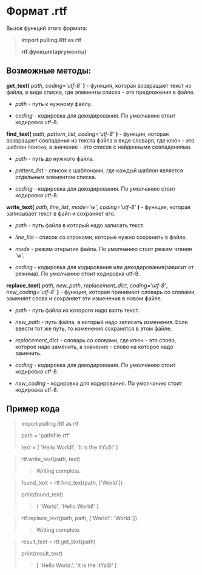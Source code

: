 # Формат .rtf
Вызов функций этого формата:

> **import pulling.Rtf as rtf**
>
> **rtf.функция(аргументы)**
## Возможные методы:
**get_text(** *path*, *coding='utf-8'* **)** - функция, которая возвращает текст из файла, в виде списка, где элементы списка - это предложения в файле.

 - *path* - путь к нужному файлу.

 - *coding* - кодировка для декодирования. По умолчанию стоит кодировка utf-8.


**find_text(** *path*, *pattern_list*, *coding='utf-8'* **)** - функция, которая возвращает совпадения из текста файла в виде словаря, где ключ - это шаблон поиска, а значение - это список с найденными совпадениями.

 - *path* - путь до нужного файла.

 - *pattern_list* - список с шаблонами, где каждый шаблон является отдельным элементом списка.

 - *coding* - кодировка для декодирования. По умолчанию стоит кодировка utf-8.


**write_text(** *path*, *line_list*, *mode='w'*, *coding='utf-8'* **)** - функция, которая записывает текст в файл и сохраняет его.

 - *path* - путь файла в который надо записать текст.

 - *line_list* - список со строками, которые нужно сохранить в файле.

 - *mode* - режим открытия файла. По умолчанию стоит режим чтения 'w'.

 - *coding* - кодировка для кодирования или декодирования(зависит от режима). По умолчанию стоит кодировка utf-8.


**replace_text(** *path*, *new_path*, *replacement_dict*, *coding='utf-8'*, *new_coding='utf-8'* **)** - функция, которая принимает словарь со словами, заменяет слова и сохраняет эти изменения в новом файле.

 - *path* - путь файла из которого надо взять текст.

 - *new_path* - путь файла, в который надо записать изменения. Если ввести тот же путь, то изменения сохранятся в этом файле.

 - *replacement_dict* - словарь со словами, где ключ - это слово, которое надо заменить, а значение - слово на которое надо заменить.

 - *coding* - кодировка для декодирования. По умолчанию стоит кодировка utf-8.

 - *new_coding* - кодировка для кодирования. По умолчанию стоит кодировка utf-8.
## Пример кода
> import pulling.Rtf as rtf
> 
> path = 'path\\file.rtf'
> 
> text = [ 'Hello World!', 'It is the ItYaS!' ]

> rtf.write_text(path, text)
>> Writing complete.

> found_text = rtf.find_text(path, ['World'])
> 
> print(found_text)
>> { 'World': 'Hello World!' }

> rtf.replace_text(path, path, {'World!': 'World.'})
>> Writing complete.

> result_text = rtf.get_text(path)
> 
> print(result_text)
>> [ 'Hello World.', 'It is the ItYaS!' ]